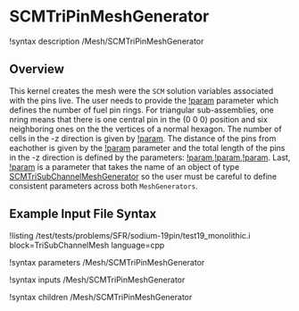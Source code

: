 # SCMTriPinMeshGenerator

!syntax description /Mesh/SCMTriPinMeshGenerator

## Overview

<!-- -->

This kernel creates the mesh were the `SCM` solution variables associated with the pins live.
The user needs to provide the [!param](/Mesh/SCMTriPinMeshGenerator/nrings) parameter which defines the number of fuel pin rings. For triangular sub-assemblies, one nring means that there is one central pin in the (0 0 0)
position and six neighboring ones on the the vertices of a normal hexagon. The number of cells in the -z direction is given by [!param](/Mesh/SCMTriPinMeshGenerator/n_cells). The distance of the pins from eachother is
given by the [!param](/Mesh/SCMTriPinMeshGenerator/pitch) parameter and the total length of the pins in the -z direction is defined by the parameters:
[!param](/Mesh/SCMTriPinMeshGenerator/heated_length),[!param](/Mesh/SCMTriPinMeshGenerator/unheated_length_entry),[!param](/Mesh/SCMTriPinMeshGenerator/unheated_length_entry).
Last, [!param](/Mesh/SCMTriPinMeshGenerator/input) is a parameter that takes the name of an object of type [SCMTriSubChannelMeshGenerator](SCMQuadSubChannelMeshGenerator.md) so the user must be careful to define consistent
parameters across both `MeshGenerators`.

## Example Input File Syntax

!listing /test/tests/problems/SFR/sodium-19pin/test19_monolithic.i block=TriSubChannelMesh language=cpp

!syntax parameters /Mesh/SCMTriPinMeshGenerator

!syntax inputs /Mesh/SCMTriPinMeshGenerator

!syntax children /Mesh/SCMTriPinMeshGenerator
